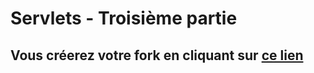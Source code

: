 # Servlets - Troisième partie
## Vous créerez votre fork en cliquant sur <a href='https://classroom.github.com/a/l0F8fxiQ'>ce lien</a>
